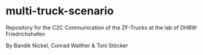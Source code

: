 # multi-truck-scenario
Repository for the C2C Communication of the ZF-Trucks at the lab of DHBW Friedrichshafen

By Bandik Nickel, Conrad Walther & Toni Stöcker

